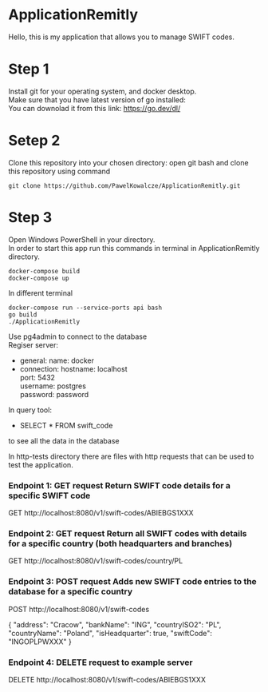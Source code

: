 # ApplicationRemitly
Hello, this is my application that allows you to manage SWIFT codes.
# Step 1
Install git for your operating system, and docker desktop.\
Make sure that you have latest version of go installed:\
You can downolad it from this link: https://go.dev/dl/

# Setep 2
Clone this repository into your chosen directory: open git bash and clone this repository using command
```
git clone https://github.com/PawelKowalcze/ApplicationRemitly.git 
```
# Step 3
Open Windows PowerShell in your directory.\
In order to start this app run this commands in terminal in ApplicationRemitly directory.
```
docker-compose build
docker-compose up
```
In different terminal
```
docker-compose run --service-ports api bash
go build
./ApplicationRemitly
```

Use pg4admin to connect to the database\
Regiser server:
 - general:
   name: docker
 - connection:
   hostname: localhost\
   port: 5432\
   username: postgres\
   password: password

In query tool:
- SELECT * FROM swift_code

to see all the data in the database


In http-tests directory there are files with http requests that can be used to test the application.

### Endpoint 1: GET request Return SWIFT code details for a specific SWIFT code
GET http://localhost:8080/v1/swift-codes/ABIEBGS1XXX

### Endpoint 2: GET request Return all SWIFT codes with details for a specific country (both headquarters and branches)
GET http://localhost:8080/v1/swift-codes/country/PL
###



### Endpoint 3: POST request  Adds new SWIFT code entries to the database for a specific country
POST http://localhost:8080/v1/swift-codes

{
"address": "Cracow",
"bankName": "ING",
"countryISO2": "PL",
"countryName": "Poland",
"isHeadquarter": true,
"swiftCode": "INGOPLPWXXX"
}

### Endpoint 4: DELETE request to example server
DELETE http://localhost:8080/v1/swift-codes/ABIEBGS1XXX



